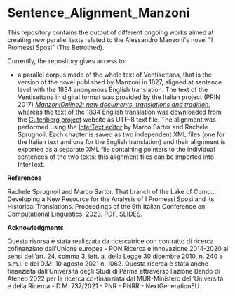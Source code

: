 # Sentence_Alignment_Manzoni

This repository contains the output of different ongoing works aimed at creating new parallel texts related to the Alessandro Manzoni's novel "I Promessi Sposi" (The Betrothed).

Currently, the repository gives access to:
- a parallel corpus made of the whole text of Ventisettana, that is the version of the novel published by Manzoni in 1827, aligned at sentence level with the 1834 anonymous English translation. The text of the Ventisettana in digital format was provided by the Italian project (PRIN 2017) *[ManzoniOnline2: new documents, translations and tradition](https://www.alessandromanzoni.org/)*, whereas the text of the 1834 English translation was downloaded from the [Gutenberg project](https://www.gutenberg.org/ebooks/35155) website as UTF-8 text file. The alignment was performed using the [InterText editor](https://wanthalf.saga.cz/intertext) by Marco Sartor and Rachele Sprugnoli. Each chapter is saved as two independent XML files (one for the Italian text and one for the English translation) and their alignment is exported as a separate XML file containing pointers to the individual sentences of the two texts: this alignment files can be imported into InterText.

**References**

Rachele Sprugnoli and Marco Sartor. That branch of the Lake of Como...: Developing a New Resource for the Analysis of I Promessi Sposi and its Historical Translations. Proceedings of the 9th Italian Conference on Computational Linguistics, 2023. [PDF](https://ceur-ws.org/Vol-3596/paper48.pdf), [SLIDES](https://zenodo.org/records/10246059).

**Acknowledgments**

Questa risorsa è stata realizzata da ricercatrice con contratto di ricerca cofinanziato dall’Unione europea - PON Ricerca e Innovazione 2014-2020 ai sensi dell’art. 24, comma 3, lett. a, della Legge 30 dicembre 2010, n. 240 e s.m.i. e del D.M. 10 agosto 2021 n. 1062. Questa ricerca è stata anche finanziata dall’Università degli Studi di Parma attraverso l’azione Bando di Ateneo 2022 per la ricerca co-finanziata dal MUR-Ministero dell’Università e della Ricerca - D.M. 737/2021 - PNR - PNRR - NextGenerationEU.
